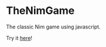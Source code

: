 # TheNimGame
The classic Nim game using javascript.

Try it <a href="https://valeriafernandz.github.io/TheNimGame/">here</a>!
